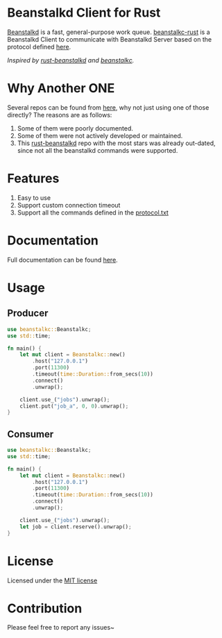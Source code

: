 Beanstalkd Client for Rust
=========================

[Beanstalkd](https://github.com/beanstalkd/beanstalkd) is a fast, general-purpose work queue. [beanstalkc-rust](https://github.com/iFaceless/beanstalkc-rust) is a Beanstalkd Client to communicate with Beanstalkd Server based on the protocol defined [here](./protocol.md).

*Inspired by [rust-beanstalkd](https://github.com/schickling/rust-beanstalkd) and [beanstalkc](https://github.com/earl/beanstalkc/).*

# Why Another ONE

Several repos can be found from [here](https://github.com/search?q=beanstalkd+rust), why not just using one of those directly? The reasons are as follows:
1. Some of them were poorly documented.
1. Some of them were not actively developed or maintained.
1. This [rust-beanstalkd](https://github.com/schickling/rust-beanstalkd) repo with the most stars was already out-dated, since not all the beanstalkd commands were supported.

# Features

1. Easy to use
1. Support custom connection timeout
1. Support all the commands defined in the [protocol.txt](https://github.com/beanstalkd/beanstalkd/blob/master/doc/protocol.txt)

# Documentation

Full documentation can be found [here]().

# Usage
## Producer
```rust
use beanstalkc::Beanstalkc;
use std::time;

fn main() {
    let mut client = Beanstalkc::new()
        .host("127.0.0.1")
        .port(11300)
        .timeout(time::Duration::from_secs(10))
        .connect()
        .unwrap();

    client.use_("jobs").unwrap();
    client.put("job_a", 0, 0).unwrap();
}
```

## Consumer

```rust
use beanstalkc::Beanstalkc;
use std::time;

fn main() {
    let mut client = Beanstalkc::new()
        .host("127.0.0.1")
        .port(11300)
        .timeout(time::Duration::from_secs(10))
        .connect()
        .unwrap();

    client.use_("jobs").unwrap();
    let job = client.reserve().unwrap();
}
```

# License

Licensed under the [MIT license](./LICENSE)

# Contribution

Please feel free to report any issues~